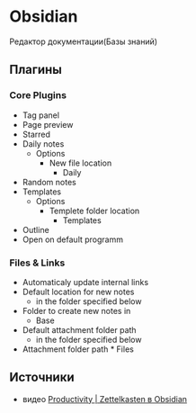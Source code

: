 # Obsidian 
Редактор документации(Базы знаний)

 ## Плагины

###  Core Plugins
* Tag panel
* Page preview
* Starred
* Daily notes
	* Options
		* New file location 
			* Daily
* Random notes
* Templates
	* Options 
		* Templete folder location
			* Templates
* Outline
* Open on default programm

### Files & Links
* Automaticaly update  internal links
* Default location for new notes 
	* in the folder specified below
* Folder to create new notes in 
	* Base
* Default attachment folder path
	*  in the folder specified below
* Attachment folder path 
		* Files

## Источники

* видео [ Productivity | Zettelkasten в Obsidian](https://www.youtube.com/watch?v=PiS3pRRj994)